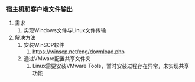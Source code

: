 ### 宿主机和客户端文件输出 ###
1. 需求
	1. 实现Windows文件与Linux文件传输
2. 解决方法
	1. 安装WinSCP软件
		1. https://winscp.net/eng/download.php
	2. 通过VMware配置共享文件夹
		1. Linux需要安装VMware Tools，暂时安装过程存在异常，未实现共享功能